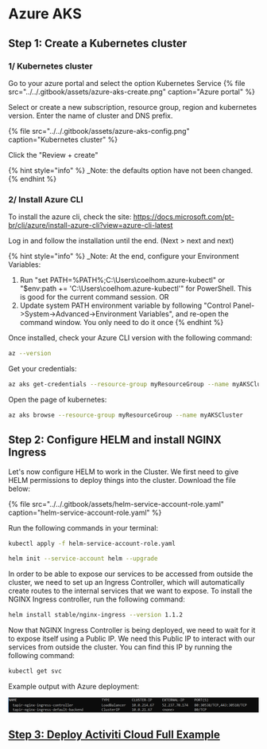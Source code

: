 # Azure AKS

## Step 1: Create a Kubernetes cluster


### **1/ Kubernetes cluster**

Go to your azure portal and select the option Kubernetes Service
{% file src="../../.gitbook/assets/azure-aks-create.png" caption="Azure portal" %}

Select or create a new subscription, resource group, region and kubernetes version.
Enter the name of cluster and DNS prefix.

{% file src="../../.gitbook/assets/azure-aks-config.png" caption="Kubernetes cluster" %}

Click the "Review + create"

{% hint style="info" %}
_Note: the defaults option have not been changed.
{% endhint %}

### **2/ Install Azure CLI**

To install the azure cli, check the site:
https://docs.microsoft.com/pt-br/cli/azure/install-azure-cli?view=azure-cli-latest

Log in and follow the installation until the end. (Next > next and next)

{% hint style="info" %}
_Note: At the end, configure your Environment Variables:
1. Run "set PATH=%PATH%;C:\Users\coelhom\.azure-kubectl" or "$env:path += 'C:\Users\coelhom\.azure-kubectl'" for PowerShell. This is good for the current command session.
OR
2. Update system PATH environment variable by following "Control Panel->System->Advanced->Environment Variables", and re-open the command window. You only need to do it once
{% endhint %}

Once installed, check your Azure CLI version with the following command:

```bash
az --version
```

Get your credentials:

```bash
az aks get-credentials --resource-group myResourceGroup --name myAKSCluster
```

Open the page of kubernetes:
```bash
az aks browse --resource-group myResourceGroup --name myAKSCluster
```
## **Step 2: Configure HELM and install NGINX Ingress**

Let's now configure HELM to work in the Cluster. We first need to give HELM permissions to deploy things into the cluster. Download the file below:

{% file src="../../.gitbook/assets/helm-service-account-role.yaml" caption="helm-service-account-role.yaml" %}

Run the following commands in your terminal:

```bash
kubectl apply -f helm-service-account-role.yaml
```

```bash
helm init --service-account helm --upgrade
```

In order to be able to expose our services to be accessed from outside the cluster, we need to set up an Ingress Controller, which will automatically create routes to the internal services that we want to expose. To install the NGINX Ingress controller, run the following command:

```bash
helm install stable/nginx-ingress --version 1.1.2
```

Now that NGINX Ingress Controller is being deployed, we need to wait for it to expose itself using a Public IP. We need this Public IP to interact with our services from outside the cluster. You can find this IP by running the following command:

```bash
kubectl get svc
```
Example output with Azure deployment:

![External IP for NGINX Ingress controller.](../../.gitbook/assets/kubectl-get-services-external-ip-azure.png)

## [Step 3: Deploy Activiti Cloud Full Example](./#step-3-deploy-activiti-cloud-full-example)
